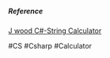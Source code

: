 ##### Reference
[J wood C#-String Calculator](https://blog.naver.com/explorer76/221803375897)

#CS #Csharp #Calculator